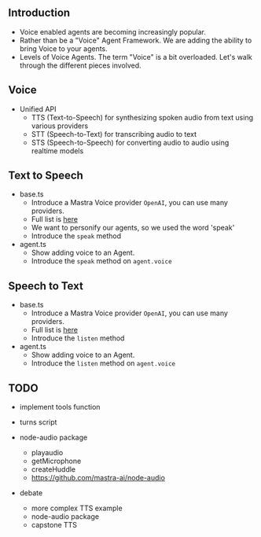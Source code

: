 ## Introduction

- Voice enabled agents are becoming increasingly popular.
- Rather than be a "Voice" Agent Framework. We are adding the ability to bring Voice to your agents.
- Levels of Voice Agents. The term "Voice" is a bit overloaded. Let's walk through the different pieces involved.

## Voice

- Unified API
  - TTS (Text-to-Speech) for synthesizing spoken audio from text using various providers
  - STT (Speech-to-Text) for transcribing audio to text
  - STS (Speech-to-Speech) for converting audio to audio using realtime models

## Text to Speech

- base.ts
  - Introduce a Mastra Voice provider `OpenAI`, you can use many providers.
  - Full list is [here](https://mastra.ai/docs/voice/text-to-speech#available-providers)
  - We want to personify our agents, so we used the word 'speak'
  - Introduce the `speak` method
- agent.ts
  - Show adding voice to an Agent.
  - Introduce the `speak` method on `agent.voice`

## Speech to Text

- base.ts
  - Introduce a Mastra Voice provider `OpenAI`, you can use many providers.
  - Full list is [here](https://mastra.ai/docs/voice/speech-to-text#available-providers)
  - Introduce the `listen` method
- agent.ts
  - Show adding voice to an Agent.
  - Introduce the `listen` method on `agent.voice`


## TODO
- implement tools function
- turns script

- node-audio package
  - playaudio
  - getMicrophone
  - createHuddle
  - https://github.com/mastra-ai/node-audio

- debate
  - more complex TTS example
  - node-audio package
  - capstone TTS